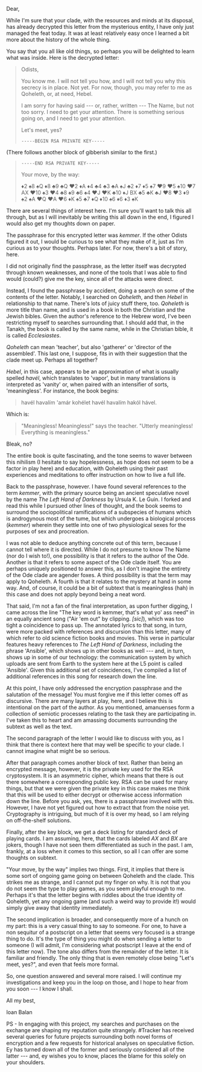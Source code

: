 Dear,

While I'm sure that your clade, with the resources and minds at its disposal, has already decrypted this letter from the mysterious entity, I have only just managed the feat today. It was at least relatively easy once I learned a bit more about the history of the whole thing.

You say that you all like old things, so perhaps you will be delighted to learn what was inside. Here is the decrypted letter:

> Odists,
>
> You know me. I will not tell you how, and I will not tell you why this secrecy is in place. Not yet. For now, though, you may refer to me as Qoheleth, or, at need, Hebel.
>
> I am sorry for having said --- or, rather, written --- The Name, but not too sorry. I need to get your attention. There is something serious going on, and I need to get your attention.
>
> Let's meet, yes?
>
> `-----BEGIN RSA PRIVATE KEY-----`

(There follows another block of gibberish similar to the first.)

> `-----END RSA PRIVATE KEY-----`
>
> Your move, by the way:
>
> ♦2 ♠8 ♠Q ♦8 ♣9 ♣Q ♥2 ♦A ♦4 ♣4 ♣3 ♣A ♠J ♣2 ♦7 ♦5 ♠7 ♥9 ♥5 ♠10 ♥7 AX ♥10 ♠3 ♥4 ♣8 ♠9 ♣6 ♠4 ♥J ♥K ♣10 ♦J BX ♣5 ♣K ♣J ♥8 ♥3 ♦9 ♠2 ♠A ♥Q ♥A ♥6 ♦K ♠5 ♣7 ♦Q ♦10 ♠6 ♦6 ♦3 ♠K

There are several things of interest here. I'm sure you'll want to talk this all through, but as I will inevitably be writing this all down in the end, I figured I would also get my thoughts down on paper.

The passphrase for this encrypted letter was *kemmer*. If the other Odists figured it out, I would be curious to see what they make of it, just as I'm curious as to your thoughts. Perhaps later. For now, there's a bit of story, here.

I did not originally find the passphrase, as the letter itself was decrypted through known weaknesses, and none of the tools that I was able to find would (could?) give me the key, since all of the attacks were direct.

Instead, I found the passphrase by accident, doing a search on some of the contents of the letter. Notably, I searched on *Qoheleth*, and then *Hebel* in relationship to that name. There's lots of juicy stuff there, too. *Qoheleth* is more title than name, and is used in a book in both the Christian and the Jewish bibles. Given the author's reference to the Hebrew word, I've been restricting myself to searches surrounding that. I should add that, in the Tanakh, the book is called by the same name, while in the Christian bible, it is called *Ecclesiastes*.

*Qoheleth* can mean 'teacher', but also 'gatherer' or 'director of the assembled'. This last one, I suppose, fits in with their suggestion that the clade meet up. Perhaps all together?

*Hebel*, in this case, appears to be an approximation of what is usually spelled *havél*, which translates to 'vapor', but in many translations is interpreted as 'vanity' or, when paired with an intensifier of sorts, 'meaningless'. For instance, the book begins:

> havél havalím 'amár kohélet havél havalím hakól hável.

Which is:

> "Meaningless! Meaningless!" says the teacher. "Utterly meaningless! Everything is meaningless."

Bleak, no?

The entire book is quite fascinating, and the tone seems to waver between this nihilism (I hesitate to say hopelessness, as hope does not seem to be a factor in play here) and education, with Qoheleth using their past experiences and meditations to offer instruction on how to live a full life.

Back to the passphrase, however. I have found several references to the term *kemmer*, with the primary source being an ancient speculative novel by the name *The Left Hand of Darkness* by Ursula K. Le Guin. I forked and read this while I pursued other lines of thought, and the book seems to surround the sociopolitical ramifications of a subspecies of humans which is androgynous most of the tume, but which undergoes a biological process (*kemmer*) wherein they settle into one of two physiological sexes for the purposes of sex and procreation.

I was not able to deduce anything concrete out of this term, because I cannot tell where it is directed. While I do not presume to know The Name (nor do I wish to!), one possibility is that it refers to the author of the Ode. Another is that it refers to some aspect of the Ode clade itself. You are perhaps uniquely positioned to answer this, as I don't imagine the entirety of the Ode clade are agender foxes. A third possibility is that the term may apply to Qoheleth. A fourth is that it relates to the mystery at hand in some way. And, of course, it could be a bit of subtext that is meaningless (hah) in this case and does not apply beyond being a neat word.

That said, I'm not a fan of the final interpretation, as upon further digging, I came across the line "The key word is kemmer, that's what yo' ass need" in an equally ancient song ("Air 'em out" by clipping. *[sic]*), which was too tight a coincidence to pass up. The annotated lyrics to that song, in turn, were more packed with references and discursion than this letter, many of which refer to old science fiction books and movies. This verse in particular features heavy references to *The Left Hand of Darkness*, including the phrase 'Ansible', which shows up in other books as well --- and, in turn, shows up in some of our technology: the communication system by which uploads are sent from Earth to the system here at the L5 point is called 'Ansible'. Given this additional set of coincidences, I've compiled a list of additional references in this song for research down the line.

At this point, I have only addressed the encryption passphrase and the salutation of the message! You must forgive me if this letter comes off as discursive. There are many layers at play, here, and I believe this is intentional on the part of the author. As you mentioned, amanuenses form a collection of semiotic processes relating to the task they are participating in. I've taken this to heart and am amassing documents surrounding the subtext as well as the text.

The second paragraph of the letter I would like to discuss with you, as I think that there is context here that may well be specific to your clade. I cannot imagine what might be so serious.

After that paragraph comes another block of text. Rather than being an encrypted message, however, it is the private key used for the RSA cryptosystem. It is an asymmetric cipher, which means that there is out there somewhere a corresponding public key. RSA can be used for many things, but that we were given the private key in this case makes me think that this will be used to either decrypt or otherwise access information down the line. Before you ask, yes, there is a passphrase involved with this. However, I have not yet figured out how to extract that from the noise yet. Cryptography is intriguing, but much of it is over my head, so I am relying on off-the-shelf solutions.

Finally, after the key block, we get a deck listing for standard deck of playing cards. I am assuming, here, that the cards labeled *AX* and *BX* are jokers, though I have not seen them differentiated as such in the past. I am, frankly, at a loss when it comes to this section, so all I can offer are some thoughts on subtext.

"Your move, by the way" implies two things. First, it implies that there is some sort of ongoing game going on between Qoheleth and the clade. This strikes me as strange, and I cannot put my finger on why. It is not that you do not seem the type to play games, as you seem playful enough to me. Perhaps it's that the letter begins with riddles about the true identity of Qoheleth, yet any ongoing game (and such a weird way to provide it!) would simply give away that identity immediately.

The second implication is broader, and consequently more of a hunch on my part: this is a very casual thing to say to someone. For one, to have a non sequitur of a postscript on a letter that seems very focused is a strange thing to do. It's the type of thing you might do when sending a letter to someone (I will admit, I'm considering what postscript I leave at the end of this letter now). The tone also differs from the remainder of the letter. It is familiar and friendly. The only thing that is even remotely close being "Let's meet, yes?", and even that feels more formal.

So, one question answered and several more raised. I will continue my investigations and keep you in the loop on those, and I hope to hear from you soon --- I know I shall.

All my best,

Ioan Balan

PS - In engaging with this project, my searches and purchases on the exchange are shaping my reputation quite strangely. \#Tracker has received several queries for future projects surrounding both novel forms of encryption and a few requests for historical analyses on speculative fiction. Ey has turned down all of the former and seriously considered all of the latter --- and, ey wishes you to know, places the blame for this solely on your shoulders.
